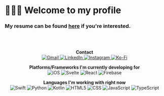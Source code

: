 
# 👋👋👋 Welcome to my profile
### My resume can be found [here](https://github.com/OccultSlolem/Resume) if you're interested.

<br><br>
<p align="center">
<strong>Contact</strong>
</br>
<a href="mailto:me@ethan-hanlon.xyz">
<img alt="Gmail" src="https://img.shields.io/badge/Gmail-D14836?style=for-the-badge&logo=gmail&logoColor=white">
</a>

<a href="https://www.linkedin.com/in/ethan-hanlon-6688491a6/">
<img alt="LinkedIn" src="https://img.shields.io/badge/LinkedIn-0077B5?style=for-the-badge&logo=linkedin&logoColor=white">
</a>

<a href="https://www.instagram.com/iam_ethanhanlon">
<img alt="Instagram" src="https://img.shields.io/badge/Instagram-E4405F?style=for-the-badge&logo=instagram&logoColor=white">
</a>

<a href="https://ko-fi.com/occultslolem">
<img alt="Ko-Fi" src="https://img.shields.io/badge/Ko--fi-F16061?style=for-the-badge&logo=ko-fi&logoColor=white" />
</a>
</p>

<p align="center">
<strong>Platforms/Frameworks I'm currently developing for</strong>
</br>
<img alt="iOS" src="https://img.shields.io/badge/iOS-000000?style=for-the-badge&logo=ios&logoColor=white" />
<img alt="Svelte" src="https://img.shields.io/badge/svelte-%23f1413d.svg?style=for-the-badge&logo=svelte&logoColor=white" />
<img alt="React" src="https://img.shields.io/badge/react-%2320232a.svg?style=for-the-badge&logo=react&logoColor=%2361DAFB" />
<img alt="Firebase" src="https://img.shields.io/badge/firebase-ffca28?style=for-the-badge&logo=firebase&logoColor=black" />

</p>

<p align="center">
<strong>Languages I'm working with right now</strong>
</br>
<img alt="Swift" src="https://img.shields.io/badge/Swift-FA7343?style=for-the-badge&logo=swift&logoColor=white" />
<img alt="Python" src="https://img.shields.io/badge/python-3670A0?style=for-the-badge&logo=python&logoColor=ffdd54" />
<img alt="Kotlin" src="https://img.shields.io/badge/Kotlin-0095D5?&style=for-the-badge&logo=kotlin&logoColor=white" />
<img alt="HTML5" src="https://img.shields.io/badge/HTML5-E34F26?style=for-the-badge&logo=html5&logoColor=white" />
<img alt="CSS" src="https://img.shields.io/badge/CSS-239120?&style=for-the-badge&logo=css3&logoColor=white">
<img alt="JavaScript" src="https://img.shields.io/badge/JavaScript-F7DF1E?style=for-the-badge&logo=javascript&logoColor=black">
<img alt="TypeScript" src="https://img.shields.io/badge/TypeScript-007ACC?style=for-the-badge&logo=typescript&logoColor=white">

